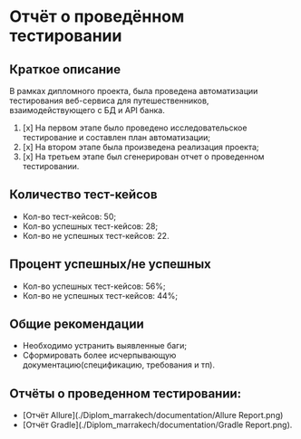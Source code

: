 # **Отчёт о проведённом тестировании**
## **Краткое описание**

В рамках дипломного проекта, была проведена автоматизации тестирования веб-сервиса для путешественников, взаимодействующего с БД и API банка.

1. [x] На первом этапе было проведено исследовательское тестирование и составлен план автоматизации;
2. [x] На втором этапе была произведена реализация проекта;
3. [x] На третьем этапе был сгенерирован отчет о проведенном тестировании.  

## **Количество тест-кейсов**

* Кол-во тест-кейсов: 50;  
* Кол-во успешных тест-кейсов: 28;  
* Кол-во не успешных тест-кейсов: 22.  

## **Процент успешных/не успешных**  

* Кол-во успешных тест-кейсов: 56%;  
* Кол-во не успешных тест-кейсов: 44%;   

## **Общие рекомендации**  

* Необходимо устранить выявленные баги;  
* Сформировать более исчерпывающую документацию(спецификацию, требования и тп).

## **Отчёты о проведенном тестировании:**  

* [Отчёт Allure](./Diplom_marrakech/documentation/Allure Report.png)
* [Отчёт Gradle](./Diplom_marrakech/documentation/Gradle Report.png).  